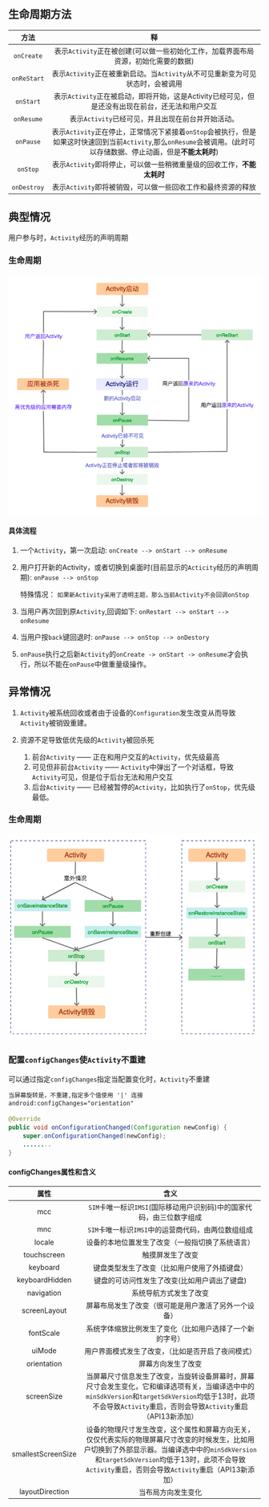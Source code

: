 ## 生命周期方法
| 方法 |  释 |
| :---: | :---: |
| `onCreate` | 表示`Activity`正在被创建(可以做一些初始化工作，加载界面布局资源，初始化需要的数据) |
| `onReStart` | 表示`Activity`正在被重新启动。当`Activity`从不可见重新变为可见状态时，会被调用 |
| `onStart` | 表示`Activity`正在被启动，即将开始，这是Activity已经可见，但是还没有出现在前台，还无法和用户交互 |
| `onResume` | 表示`Activity`已经可见，并且出现在前台并开始活动。 |
| `onPause` | 表示`Activity`正在停止，正常情况下紧接着`onStop`会被执行，但是如果这时快速回到当前`Activity`,那么`onResume`会被调用。(此时可以存储数据、停止动画，但是**不能太耗时**) |
| `onStop` | 表示`Activity`即将停止，可以做一些稍微重量级的回收工作，**不能太耗时** |
| `onDestroy` | 表示`Activity`即将被销毁，可以做一些回收工作和最终资源的释放 |

## 典型情况
用户参与时，`Activity`经历的声明周期

### 生命周期

![](/assets/Activity典型情况下的生命周期.png)

#### 具体流程
1. 一个`Activity`，第一次启动: `onCreate --> onStart --> onResume`
1. 用户打开新的Activity，或者切换到桌面时(目前显示的`Acticity`经历的声明周期): `onPause --> onStop`
    
    特殊情况： `如果新Activity采用了透明主题，那么当前Activity不会回调onStop`
    
1. 当用户再次回到原`Activity`,回调如下: `onRestart --> onStart --> onResume`
1. 当用户按`back`键回退时: `onPause --> onStop --> onDestory`
1. `onPause`执行之后新`Activity`的`onCreate -> onStart -> onResume`才会执行，所以不能在`onPause`中做重量级操作。

## 异常情况
1. `Activity`被系统回收或者由于设备的`Configuration`发生改变从而导致`Activity`被销毁重建。
2. 资源不足导致低优先级的`Activity`被回杀死
    
    1. 前台`Activity` —— 正在和用户交互的`Activity`，优先级最高
    2. 可见但非前台`Activity` —— `Activity`中弹出了一个对话框，导致`Activity`可见，但是位于后台无法和用户交互
    3. 后台`Activity` —— 已经被暂停的`Activity`，比如执行了`onStop`，优先级最低。


### 生命周期

![](/assets/Activity异常情况下的生命周期.png)

### 配置`configChanges`使`Activity`不重建
可以通过指定`configChanges`指定当配置变化时，`Activity`不重建

```xml
当屏幕旋转是，不重建,指定多个值使用 '|' 连接
android:configChanges="orientation"
```

```java
@Override
public void onConfigurationChanged(Configuration newConfig) {
    super.onConfigurationChanged(newConfig);
    ........
}
```

#### configChanges属性和含义

| 属性 | 含义 |
| :---: | :---: |
| mcc | `SIM`卡唯一标识`IMSI`(国际移动用户识别码)中的国家代码，由三位数字组成 |
| mnc | `SIM`卡唯一标识`IMSI`中的运营商代码，由两位数组组成  |
| locale | 设备的本地位置发生了改变（一般指切换了系统语言） |
| touchscreen | 触摸屏发生了改变  |
| keyboard | 键盘类型发生了改变（比如用户使用了外插键盘） |
| keyboardHidden | 键盘的可访问性发生了改变(比如用户调出了键盘) |
| navigation | 系统导航方式发生了改变 |
| screenLayout | 屏幕布局发生了改变（很可能是用户激活了另外一个设备） |
| fontScale | 系统字体缩放比例发生了变化（比如用户选择了一个新的字号） |
| uiMode | 用户界面模式发生了改变，（比如是否开启了夜间模式） |
| orientation | 屏幕方向发生了改变 |
| screenSize | 当屏幕尺寸信息发生了改变，当旋转设备屏幕时，屏幕尺寸会发生变化，它和编译选项有关，当编译选中中的`minSdkVersion`和`targetSdkVersion`均低于13时，此项不会导致`Activity`重启，否则会导致`Activity`重启（API13新添加） |
| smallestScreenSize | 设备的物理尺寸发生改变，这个属性和屏幕方向无关，仅仅代表实际的物理屏幕尺寸改变的时候发生，比如用户切换到了外部显示器。当编译选中中的`minSdkVersion`和`targetSdkVersion`均低于13时，此项不会导致`Activity`重启，否则会导致`Activity`重启（API13新添加） |
| layoutDirection | 当布局方向发生变化 |

